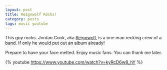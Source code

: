 ```yaml
---
layout: post
title: Reignwolf Rocks!
category: posts
tags: music youtube
---
```


This guy rocks. Jordan Cook, aka [Reignwolf], is a one man recking crew of a band. If only he would put out an album already!

Prepare to have your face melted. Enjoy music fans.  You can thank me later.

{% youtube https://www.youtube.com/watch?v=kyRcD6w8_hY %}

[Reignwolf]: http://www.reignwolf.com/
